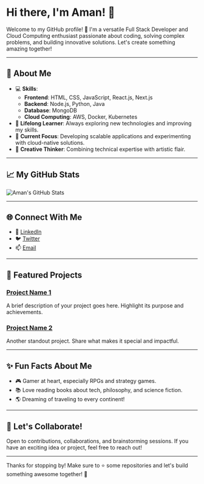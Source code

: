 # Hi there, I'm Aman! 👋

Welcome to my GitHub profile! 🚀 I'm a versatile Full Stack Developer and Cloud Computing enthusiast passionate about coding, solving complex problems, and building innovative solutions. Let's create something amazing together!

---

## 🌟 About Me

- 💻 **Skills**:
  - **Frontend**: HTML, CSS, JavaScript, React.js, Next.js
  - **Backend**: Node.js, Python, Java
  - **Database**: MongoDB
  - **Cloud Computing**: AWS, Docker, Kubernetes
- 🌱 **Lifelong Learner**: Always exploring new technologies and improving my skills.
- 🔭 **Current Focus**: Developing scalable applications and experimenting with cloud-native solutions.
- 🎨 **Creative Thinker**: Combining technical expertise with artistic flair.

---

## 📈 My GitHub Stats

![Aman's GitHub Stats](https://github-readme-stats.vercel.app/api?username=amanver02&show_icons=true&theme=radical)

---

## 🌐 Connect With Me

- 💼 [LinkedIn](https://linkedin.com/in/amanver02)
- 🐦 [Twitter](https://twitter.com/amanver02)
- 📫 [Email](mailto:amanver02@example.com)

---

## 🚀 Featured Projects

### [Project Name 1](https://github.com/amanver02/project1)
A brief description of your project goes here. Highlight its purpose and achievements.

### [Project Name 2](https://github.com/amanver02/project2)
Another standout project. Share what makes it special and impactful.

---

## ✨ Fun Facts About Me

- 🎮 Gamer at heart, especially RPGs and strategy games.
- 📚 Love reading books about tech, philosophy, and science fiction.
- 🌎 Dreaming of traveling to every continent!

---

## 💬 Let's Collaborate!

Open to contributions, collaborations, and brainstorming sessions. If you have an exciting idea or project, feel free to reach out!

---

Thanks for stopping by! Make sure to ⭐️ some repositories and let's build something awesome together! 🚀
